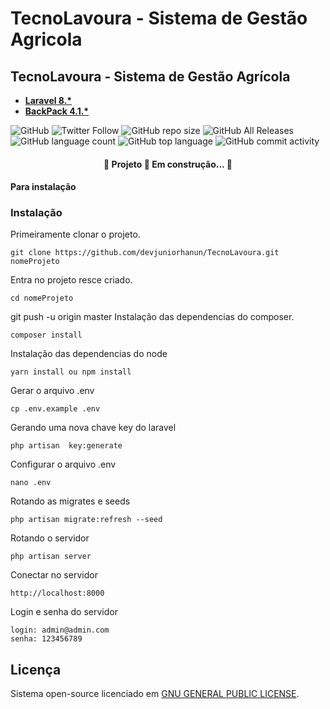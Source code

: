 # TecnoLavoura - Sistema de Gestão Agricola
## TecnoLavoura - Sistema de Gestão Agrícola

- **[Laravel 8.*](http://laravel.com)**
- **[BackPack 4.1.*](https://backpackforlaravel.com/)**


![GitHub](https://img.shields.io/github/license/devjuniorhanun/TecnoLavoura)
![Twitter Follow](https://img.shields.io/twitter/follow/HanunWinston?style=social)
![GitHub repo size](https://img.shields.io/github/repo-size/devjuniorhanun/TecnoLavoura)
![GitHub All Releases](https://img.shields.io/github/downloads/devjuniorhanun/TecnoLavoura/total)
![GitHub language count](https://img.shields.io/github/languages/count/devjuniorhanun/TecnoLavoura)
![GitHub top language](https://img.shields.io/github/languages/top/devjuniorhanun/TecnoLavoura)
![GitHub commit activity](https://img.shields.io/github/commit-activity/y/devjuniorhanun/TecnoLavoura)

<h4 align="center"> 
	🚧  Projeto 🚀 Em construção...  🚧
</h4>

#### Para instalação

### Instalação
Primeiramente clonar o projeto.
```
git clone https://github.com/devjuniorhanun/TecnoLavoura.git nomeProjeto
```
Entra no projeto resce criado.
```
cd nomeProjeto
```
git push -u origin master
Instalação das dependencias do composer.
```
composer install
```
Instalação das dependencias do node
```
yarn install ou npm install
```
Gerar o arquivo .env
```
cp .env.example .env
```
Gerando uma nova chave key do laravel
```
php artisan  key:generate
```
Configurar o arquivo .env
```
nano .env
```
Rotando as migrates e seeds
```
php artisan migrate:refresh --seed
```
Rotando o servidor
```
php artisan server
```
Conectar no servidor
```
http://localhost:8000
```
Login e senha do servidor
```
login: admin@admin.com
senha: 123456789
```

## Licença
Sistema open-source licenciado em [GNU GENERAL PUBLIC LICENSE](https://fsf.org/).